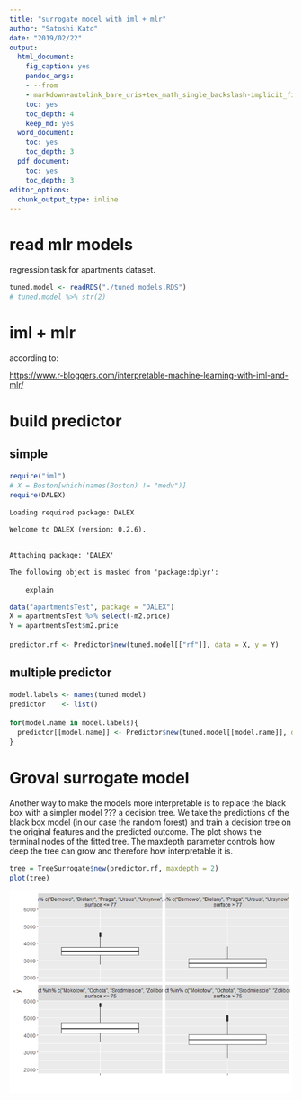 ```yaml
---
title: "surrogate model with iml + mlr"
author: "Satoshi Kato"
date: "2019/02/22"
output:
  html_document:
    fig_caption: yes
    pandoc_args:
    - --from
    - markdown+autolink_bare_uris+tex_math_single_backslash-implicit_figures
    toc: yes
    toc_depth: 4
    keep_md: yes
  word_document:
    toc: yes
    toc_depth: 3
  pdf_document:
    toc: yes
    toc_depth: 3
editor_options: 
  chunk_output_type: inline
---
```




# read mlr models

regression task for apartments dataset.


```r
tuned.model <- readRDS("./tuned_models.RDS")
# tuned.model %>% str(2)
```


# iml + mlr

according to:

https://www.r-bloggers.com/interpretable-machine-learning-with-iml-and-mlr/


# build predictor

## simple


```r
require("iml")
# X = Boston[which(names(Boston) != "medv")]
require(DALEX)
```

```
Loading required package: DALEX
```

```
Welcome to DALEX (version: 0.2.6).
```

```

Attaching package: 'DALEX'
```

```
The following object is masked from 'package:dplyr':

    explain
```

```r
data("apartmentsTest", package = "DALEX")
X = apartmentsTest %>% select(-m2.price)
Y = apartmentsTest$m2.price

predictor.rf <- Predictor$new(tuned.model[["rf"]], data = X, y = Y)
```


## multiple predictor


```r
model.labels <- names(tuned.model)
predictor    <- list()

for(model.name in model.labels){
  predictor[[model.name]] <- Predictor$new(tuned.model[[model.name]], data = X, y = Y)
}
```



# Groval surrogate model

Another way to make the models more interpretable is to replace the black box with a simpler model ??? a decision tree. We take the predictions of the black box model (in our case the random forest) and train a decision tree on the original features and the predicted outcome.
The plot shows the terminal nodes of the fitted tree.
The maxdepth parameter controls how deep the tree can grow and therefore how interpretable it is.



```r
tree = TreeSurrogate$new(predictor.rf, maxdepth = 2)
plot(tree)
```

![](050_globalSurrogate_TreeModel_iml_files/figure-html/unnamed-chunk-3-1.png)<!-- -->

